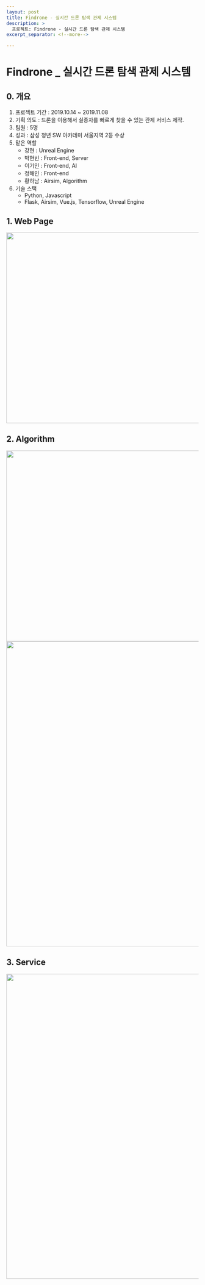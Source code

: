 ```yaml
---
layout: post
title: Findrone - 실시간 드론 탐색 관제 시스템
description: >
  프로젝트: Findrone - 실시간 드론 탐색 관제 시스템
excerpt_separator: <!--more-->

---
```


<!--more-->

# Findrone _ 실시간 드론 탐색 관제 시스템

## 0. 개요

1. 프로젝트 기간 : 2019.10.14 ~ 2019.11.08
2. 기획 의도 : 드론을 이용해서 실종자를 빠르게 찾을 수 있는 관제 서비스 제작.
3. 팀원 : 5명
4. 성과 : 삼성 청년 SW 아카데미 서울지역 2등 수상
5. 맡은 역할
   - 강현 : Unreal Engine
   - 박현빈 : Front-end, Server
   - 이기인 : Front-end, AI
   - 정해인 : Front-end
   - 황하남 : Airsim, Algorithm
6. 기술 스택
   - Python, Javascript
   - Flask, Airsim, Vue.js, Tensorflow, Unreal Engine

## 1. Web Page

<img src="https://user-images.githubusercontent.com/27988544/68456129-58406880-0240-11ea-8917-7765fbfa387b.gif" width="800" height="500" />

## 2. Algorithm

<img src="https://user-images.githubusercontent.com/27988544/68456581-82465a80-0241-11ea-84a9-4a166d989e69.gif" width="800" height="500" />

<img src="https://user-images.githubusercontent.com/27988544/68455804-95582b00-023f-11ea-9b3d-628c090ba154.gif" width="800" />

## 3. Service

<img src="https://user-images.githubusercontent.com/27988544/68455492-d996fb80-023e-11ea-9487-6fa7cb0d7321.gif" width="800" />

